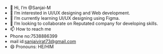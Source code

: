 - 👋 Hi, I’m @Sanjai-M
- 👀 I’m interested in UI/UX designing and Web development.
- 🌱 I’m currently learning UI/UX designing using Figma.
- 💞️ I’m looking to collaborate on Reputated company for developing skills.
- 📫 How to reach me
- Phone no:7538886399
- mail id:sanjaivirat73@gmail.com
- 😄 Pronouns: HE/HIM


<!---
Sanjai-M/Sanjai-M is a ✨ special ✨ repository because its `README.md` (this file) appears on your GitHub profile.
You can click the Preview link to take a look at your changes.
--->
